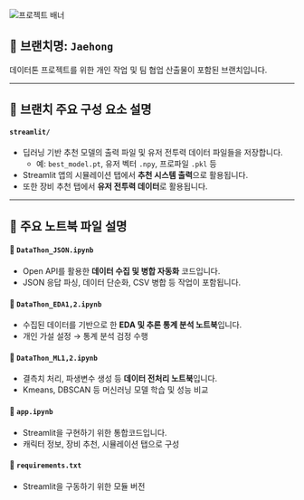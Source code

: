 ![프로젝트 배너](https://file.nexon.com/NxFile/download/FileDownloader.aspx?oidFile=5485424096059594172)

## 📌 브랜치명: `Jaehong`

데이터톤 프로젝트를 위한 개인 작업 및 팀 협업 산출물이 포함된 브랜치입니다.  

---

## 📁 브랜치 주요 구성 요소 설명

#### `streamlit/`
- 딥러닝 기반 추천 모델의 출력 파일 및 유저 전투력 데이터 파일들을 저장합니다.
  - 예: `best_model.pt`, 유저 벡터 `.npy`, 프로파일 `.pkl` 등
- Streamlit 앱의 시뮬레이션 탭에서 **추천 시스템 출력**으로 활용됩니다.
- 또한 장비 추천 탭에서 **유저 전투력 데이터**로 활용됩니다.

---

## 📘 주요 노트북 파일 설명

#### 📄 `DataThon_JSON.ipynb`
- Open API를 활용한 **데이터 수집 및 병합 자동화** 코드입니다.
- JSON 응답 파싱, 데이터 단순화, CSV 병합 등 작업이 포함됩니다.

#### 📄 `DataThon_EDA1,2.ipynb`
- 수집된 데이터를 기반으로 한 **EDA 및 추론 통계 분석 노트북**입니다.
- 개인 가설 설정 → 통계 분석 검정 수행

#### 📄 `DataThon_ML1,2.ipynb`
- 결측치 처리, 파생변수 생성 등 **데이터 전처리 노트북**입니다.
- Kmeans, DBSCAN 등 머신러닝 모델 학습 및 성능 비교

#### 📄 `app.ipynb`
- Streamlit을 구현하기 위한 통합코드입니다.
- 캐릭터 정보, 장비 추천, 시뮬레이션 탭으로 구성

#### 📄 `requirements.txt`
- Streamlit을 구동하기 위한 모듈 버전
